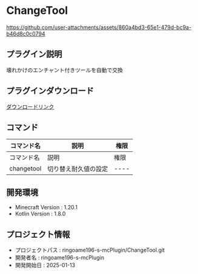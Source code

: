 # ChangeTool


https://github.com/user-attachments/assets/860a4bd3-65e1-479d-bc9a-b46d8c0c0794


## プラグイン説明
壊れかけのエンチャント付きツールを自動で交換

## プラグインダウンロード
[ダウンロードリンク](https://github.com/ringoame196-s-mcPlugin/ChangeTool/releases/latest)

## コマンド
| コマンド名   |     説明      | 権限 |
| --- | ----------- | ------- |
| コマンド名 | 説明 | 権限 |
|changetool | 切り替え耐久値の設定 | ---- |
 
## 開発環境
- Minecraft Version : 1.20.1
- Kotlin Version : 1.8.0

## プロジェクト情報
- プロジェクトパス : ringoame196-s-mcPlugin/ChangeTool.git
- 開発者名 : ringoame196-s-mcPlugin
- 開発開始日 : 2025-01-13
